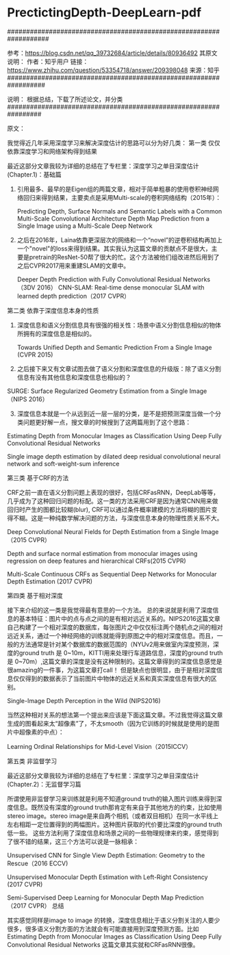 # PrectictingDepth-DeepLearn-pdf

###################################################################

参考：https://blog.csdn.net/qq_39732684/article/details/80936492
其原文说明：
	作者：知乎用户
	链接：https://www.zhihu.com/question/53354718/answer/209398048
	来源：知乎
##################################################################

说明：
	根据总结，下载了所述论文，并分类
#################################################################


原文：

我觉得近几年采用深度学习来解决深度估计的思路可以分为好几类：
第一类 仅仅依靠深度学习和网络架构得到结果

最近这部分文章我较为详细的总结在了专栏里：深度学习之单目深度估计 (Chapter.1)：基础篇

1. 引用最多、最早的是Eigen组的两篇文章，相对于简单粗暴的使用卷积神经网络回归来得到结果，主要卖点是采用Multi-scale的卷积网络结构（2015年）：

    Predicting Depth, Surface Normals and Semantic Labels with a Common Multi-Scale Convolutional Architecture
    Depth Map Prediction from a Single Image using a Multi-Scale Deep Network

2. 之后在2016年，Laina依靠更深层次的网络和一个“novel”的逆卷积结构再加上一个"novel"的loss来得到结果。其实我认为这篇文章的贡献点不是很大，主要是pretrain的ResNet-50帮了很大的忙。这个方法被他们组改进然后用到了之后CVPR2017用来重建SLAM的文章中。

    Deeper Depth Prediction with Fully Convolutional Residual Networks （3DV 2016）
    CNN-SLAM: Real-time dense monocular SLAM with learned depth prediction（2017 CVPR）

第二类 依靠于深度信息本身的性质

1. 深度信息和语义分割信息具有很强的相关性：场景中语义分割信息相似的物体所拥有的深度信息是相似的。

    Towards Unified Depth and Semantic Prediction From a Single Image (CVPR 2015)

2. 之后接下来又有文章试图去做了语义分割和深度信息的升级版：除了语义分割信息有没有其他信息和深度信息也相似的？

SURGE: Surface Regularized Geometry Estimation from a Single Image（NIPS 2016）

3. 深度信息本就是一个从远到近一层一层的分类，是不是把预测深度当做一个分类问题更好解一点，搜文章的时候搜到了这两篇用到了这个思路：

Estimating Depth from Monocular Images as Classification Using Deep Fully Convolutional Residual Networks

Single image depth estimation by dilated deep residual convolutional neural network and soft-weight-sum inference


第三类 基于CRF的方法

CRF之前一直在语义分割问题上表现的很好，包括CRFasRNN，DeepLab等等，几乎成为了这种回归问题的标配。这一类的方法采用CRF是因为通常CNN用来做回归时产生的图都比较糊(blur), CRF可以通过条件概率建模的方法将糊的图片变得不糊。这是一种纯数学解决问题的方法，与深度信息本身的物理性质关系不大。

Deep Convolutional Neural Fields for Depth Estimation from a Single Image（2015 CVPR）

Depth and surface normal estimation from monocular images using regression on deep features and hierarchical CRFs(2015 CVPR)

Multi-Scale Continuous CRFs as Sequential Deep Networks for Monocular Depth Estimation (2017 CVPR)


第四类 基于相对深度

接下来介绍的这一类是我觉得最有意思的一个方法。 总的来说就是利用了深度信息的基本特征：图片中的点与点之间的是有相对远近关系的。NIPS2016这篇文章自己构建了一个相对深度的数据库，每张图片之中仅仅标注两个随机点之间的相对远近关系，通过一个神经网络的训练就能得到原图之中的相对深度信息。而且，一般的方法通常是针对某个数据库的数据范围的（NYUv2用来做室内深度预测，深度的ground truth 是 0~10m，KITTI用来处理行车道路信息，深度的ground truth 是 0~70m）,这篇文章的深度是没有这种限制的。这篇文章得到的深度信息感觉是很amazing的一件事，为这篇文章打call！ 但是缺点也很明显，由于是相对深度信息仅仅得到的数据表示了当前图片中物体的远近关系和真实深度信息有很大的区别。

Single-Image Depth Perception in the Wild (NIPS2016)

当然这种相对关系的想法第一个提出来应该是下面这篇文章。不过我觉得这篇文章生成的图看起来太“超像素”了，不太smooth（因为它训练的时候就是使用的是图片中超像素的中点）：

Learning Ordinal Relationships for Mid-Level Vision（2015ICCV）


第五类 非监督学习

最近这部分文章我较为详细的总结在了专栏里：深度学习之单目深度估计 (Chapter.2)：无监督学习篇

所谓使用非监督学习来训练就是利用不知道ground truth的输入图片训练来得到深度信息。既然没有深度的ground truth那肯定有来自于其他地方的约束，比如使用stereo image。stereo image是来自两个相机（或者双目相机）在同一水平线上左右相距一定位置得到的两幅图片。这种图片获取的代价要比深度的ground truth 低一些。 这些方法利用了深度信息和场景之间的一些物理规律来约束，感觉得到了很不错的结果，这三个方法可以说是一脉相承：

Unsupervised CNN for Single View Depth Estimation: Geometry to the Rescue（2016 ECCV)

Unsupervised Monocular Depth Estimation with Left-Right Consistency (2017 CVPR)

Semi-Supervised Deep Learning for Monocular Depth Map Prediction （2017 CVPR）
总结

其实感觉同样是image to image 的转换，深度信息相比于语义分割关注的人要少很多，很多语义分割方面的方法就会有可能直接用到深度预测方面。比如Estimating Depth from Monocular Images as Classification Using Deep Fully Convolutional Residual Networks 这篇文章其实就和CRFasRNN很像。



